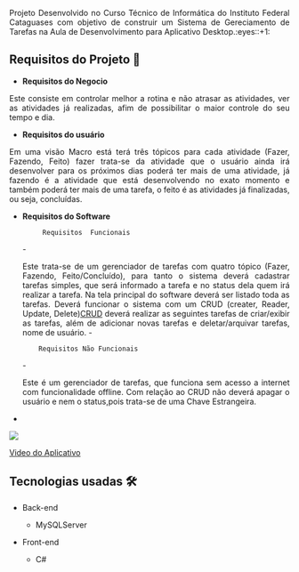 
<p align= "justify">
Projeto  Desenvolvido  no Curso Técnico de Informática do Instituto Federal Cataguases com objetivo de construir um Sistema de Gereciamento de Tarefas na Aula de Desenvolvimento para Aplicativo Desktop.:eyes::+1:</p>

## Requisitos do Projeto 📅
 
 *  __Requisitos do Negocio__


<p align= "justify">
 Este consiste em controlar melhor a rotina e não atrasar as atividades, ver as atividades já realizadas, afim de possibilitar o maior controle do seu tempo e dia.</p>


 * __Requisitos do usuário__

 <p align= "justify">
  Em uma visão Macro está terá três tópicos para cada atividade (Fazer, Fazendo, Feito) fazer trata-se da atividade que o usuário ainda irá desenvolver para os próximos dias poderá ter mais de uma atividade, já fazendo é a atividade que está desenvolvendo no exato momento e também poderá ter mais de uma tarefa, o feito é as atividades já finalizadas, ou seja, concluídas.</p>
  

* __Requisitos do Software__



	       Requisitos  Funcionais
	
	 -<p align= "justify">
Este trata-se de um gerenciador de tarefas com quatro tópico (Fazer, Fazendo, Feito/Concluído), para tanto o sistema deverá cadastrar tarefas simples, que será informado a tarefa e no status dela quem irá realizar a tarefa. Na tela principal do software deverá ser listado toda as tarefas. Deverá funcionar o sistema com um CRUD (creater, Reader, Update, Delete)[CRUD](https://pt.wikipedia.org/wiki/CRUD) deverá realizar as seguintes tarefas de criar/exibir as tarefas, além de adicionar novas tarefas e deletar/arquivar tarefas, nome de usuário.
-</p>

	      Requisitos Não Funcionais
	
	 -<p align= "justify">
Este é um gerenciador de tarefas, que funciona sem acesso a internet com funcionalidade offline. Com relação ao CRUD não deverá apagar o usuário e nem o status,pois trata-se de uma Chave Estrangeira.
- </p>


![](https://drive.google.com/uc?id=1QsTV7D05fqWg7Y2mUCSi3sjR7IK5ozug)

[Video do Aplicativo](https://www.youtube.com/watch?v=cZ7gS3AvMsw)


## Tecnologias usadas 🛠
- Back-end
	- MySQLServer
	
- Front-end
	- C#
	
